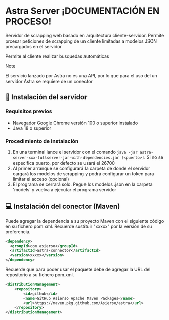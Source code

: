 # Astra Server ¡DOCUMENTACIÓN EN PROCESO!
Servidor de scrapping web basado en arquitectura cliente-servidor. Permite prcesar peticiones de 
scrapping de un cliente limitadas a modelos JSON precargados en el servidor

Permite al cliente realizar busquedas automáticas

>[!NOTE]
>El servicio lanzado por Astra no es una API, por lo que para el uso del un servidor Astra se requiere de un conector

## 🔧 Instalación del servidor
### Requisitos previos
- Navegador Google Chrome versión 100 o superior instalado
- Java 18 o superior

### Procedimiento de instalación
1. En una terminal lance el servidor con el comando
```java -jar astra-server-xxx-fullserver-jar-with-dependencies.jar [<puerto>]```. Si no se especifica puerto, por defecto se usará el 26700
2. Al primer arranque se configurará la carpeta de donde el servidor cargará los modelos de scrapping y podrá configurar un token para limitar el acceso (opcional)
3. El programa se cerrará solo. Pegue los modelos .json en la carpeta 'models' y vuelva a ejecutar el programa servidor


## 💻 Instalación del conector (Maven)
Puede agregar la dependencia a su proyecto Maven con el siguiente código en su fichero pom.xml. Recuerde sustituir "xxxxx" por la versión de su preferencia.

```xml
<dependency>
  <groupId>com.asierso</groupId>
  <artifactId>astra-connector</artifactId>
  <version>xxxxx</version>
</dependency>
```

Recuerde que para poder usar el paquete debe de agregar la URL del repositorio a su fichero pom.xml.

```xml
<distributionManagement>
    <repository>
        <id>github</id>
        <name>GitHub Asierso Apache Maven Packages</name>
        <url>https://maven.pkg.github.com/Asierso/astra</url>
    </repository>
</distributionManagement>
```
